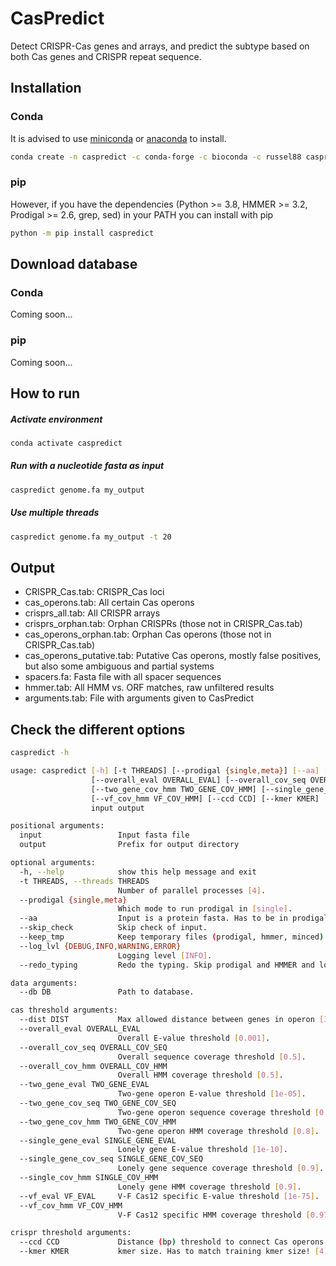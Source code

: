 # CasPredict

Detect CRISPR-Cas genes and arrays, and predict the subtype based on both Cas genes and CRISPR repeat sequence.

## Installation
### Conda
It is advised to use [miniconda](https://docs.conda.io/en/latest/miniconda.html) or [anaconda](https://www.anaconda.com/) to install.

```sh
conda create -n caspredict -c conda-forge -c bioconda -c russel88 caspredict
```

### pip
However, if you have the dependencies (Python >= 3.8, HMMER >= 3.2, Prodigal >= 2.6, grep, sed) in your PATH you can install with pip

```sh
python -m pip install caspredict
```

## Download database
### Conda
Coming soon...

### pip
Coming soon...

## How to run
##### Activate environment
```sh
conda activate caspredict
```
##### Run with a nucleotide fasta as input
```sh
caspredict genome.fa my_output
```
##### Use multiple threads
```sh
caspredict genome.fa my_output -t 20
```

## Output
* CRISPR_Cas.tab:           CRISPR_Cas loci
* cas_operons.tab:          All certain Cas operons
* crisprs_all.tab:          All CRISPR arrays
* crisprs_orphan.tab:       Orphan CRISPRs (those not in CRISPR_Cas.tab)
* cas_operons_orphan.tab:   Orphan Cas operons (those not in CRISPR_Cas.tab)
* cas_operons_putative.tab: Putative Cas operons, mostly false positives, but also some ambiguous and partial systems
* spacers.fa:               Fasta file with all spacer sequences
* hmmer.tab:                All HMM vs. ORF matches, raw unfiltered results
* arguments.tab:            File with arguments given to CasPredict

## Check the different options
```sh
caspredict -h

usage: caspredict [-h] [-t THREADS] [--prodigal {single,meta}] [--aa] [--skip_check] [--keep_tmp] [--log_lvl {DEBUG,INFO,WARNING,ERROR}] [--redo_typing] [--db DB] [--dist DIST]
                  [--overall_eval OVERALL_EVAL] [--overall_cov_seq OVERALL_COV_SEQ] [--overall_cov_hmm OVERALL_COV_HMM] [--two_gene_eval TWO_GENE_EVAL] [--two_gene_cov_seq TWO_GENE_COV_SEQ]
                  [--two_gene_cov_hmm TWO_GENE_COV_HMM] [--single_gene_eval SINGLE_GENE_EVAL] [--single_gene_cov_seq SINGLE_GENE_COV_SEQ] [--single_cov_hmm SINGLE_COV_HMM] [--vf_eval VF_EVAL]
                  [--vf_cov_hmm VF_COV_HMM] [--ccd CCD] [--kmer KMER]
                  input output

positional arguments:
  input                 Input fasta file
  output                Prefix for output directory

optional arguments:
  -h, --help            show this help message and exit
  -t THREADS, --threads THREADS
                        Number of parallel processes [4].
  --prodigal {single,meta}
                        Which mode to run prodigal in [single].
  --aa                  Input is a protein fasta. Has to be in prodigal format.
  --skip_check          Skip check of input.
  --keep_tmp            Keep temporary files (prodigal, hmmer, minced).
  --log_lvl {DEBUG,INFO,WARNING,ERROR}
                        Logging level [INFO].
  --redo_typing         Redo the typing. Skip prodigal and HMMER and load the hmmer.tab from the output dir.

data arguments:
  --db DB               Path to database.

cas threshold arguments:
  --dist DIST           Max allowed distance between genes in operon [3].
  --overall_eval OVERALL_EVAL
                        Overall E-value threshold [0.001].
  --overall_cov_seq OVERALL_COV_SEQ
                        Overall sequence coverage threshold [0.5].
  --overall_cov_hmm OVERALL_COV_HMM
                        Overall HMM coverage threshold [0.5].
  --two_gene_eval TWO_GENE_EVAL
                        Two-gene operon E-value threshold [1e-05].
  --two_gene_cov_seq TWO_GENE_COV_SEQ
                        Two-gene operon sequence coverage threshold [0.8].
  --two_gene_cov_hmm TWO_GENE_COV_HMM
                        Two-gene operon HMM coverage threshold [0.8].
  --single_gene_eval SINGLE_GENE_EVAL
                        Lonely gene E-value threshold [1e-10].
  --single_gene_cov_seq SINGLE_GENE_COV_SEQ
                        Lonely gene sequence coverage threshold [0.9].
  --single_cov_hmm SINGLE_COV_HMM
                        Lonely gene HMM coverage threshold [0.9].
  --vf_eval VF_EVAL     V-F Cas12 specific E-value threshold [1e-75].
  --vf_cov_hmm VF_COV_HMM
                        V-F Cas12 specific HMM coverage threshold [0.97].

crispr threshold arguments:
  --ccd CCD             Distance (bp) threshold to connect Cas operons and CRISPR arrays [10000.0].
  --kmer KMER           kmer size. Has to match training kmer size! [4].

```
